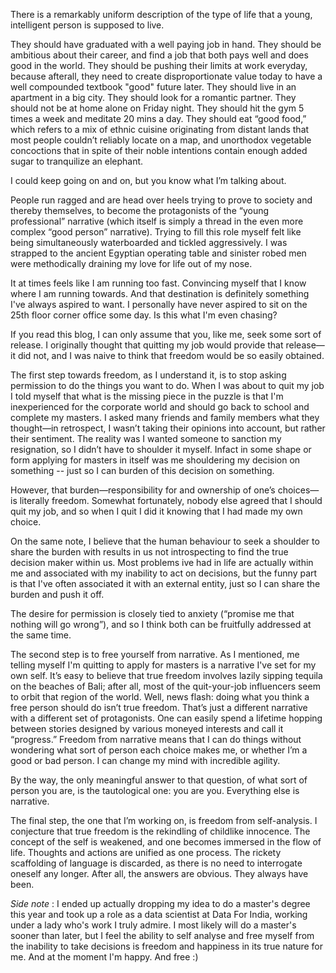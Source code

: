 There is a remarkably uniform description of the type of life that a young, intelligent person is supposed to live.

They should have graduated with a well paying job in hand. They should be ambitious about their career, and find a job that both pays well and does good in the world. They should be pushing their limits at work everyday, because afterall, they need to create disproportionate value today to have a well compounded textbook "good" future later. They should live in an apartment in a big city. They should look for a romantic partner.  They should not be at home alone on Friday night. They should hit the gym 5 times a week and meditate 20 mins a day. They should eat “good food,” which refers to a mix of ethnic cuisine originating from distant lands that most people couldn’t reliably locate on a map, and unorthodox vegetable concoctions that in spite of their noble intentions contain enough added sugar to tranquilize an elephant.

I could keep going on and on, but you know what I’m talking about.

People run ragged and are head over heels trying to prove to society and thereby themselves, to become the protagonists of the “young professional” narrative (which itself is simply a thread in the even more complex “good person” narrative). Trying to fill this role myself felt like being simultaneously waterboarded and tickled aggressively. I was strapped to the ancient Egyptian operating table and sinister robed men were methodically draining my love for life out of my nose.

It at times feels like I am running too fast. Convincing myself that I know where I am running towards. And that destination is definitely something I've always aspired to want. I personally have never aspired to sit on the 25th floor corner office some day. Is this what I'm even chasing?

If you read this blog, I can only assume that you, like me, seek some sort of release. I originally thought that quitting my job would provide that release—it did not, and I was naive to think that freedom would be so easily obtained.

The first step towards freedom, as I understand it, is to stop asking permission to do the things you want to do. When I was about to quit my job I told myself that what is the missing piece in the puzzle is that I'm inexperienced for the corporate world and should go back to school and complete my masters. I asked many friends and family members what they thought—in retrospect, I wasn’t taking their opinions into account, but rather their sentiment. The reality was I wanted someone to sanction my resignation, so I didn’t have to shoulder it myself. Infact in some shape or form applying for masters in itself was me shouldering my decision on something -- just so I can burden of this decision on something. 

However, that burden—responsibility for and ownership of one’s choices—is literally freedom. Somewhat fortunately, nobody else agreed that I should quit my job, and so when I quit I did it knowing that I had made my own choice.

On the same note, I believe that the human behaviour to seek a shoulder to share the burden with results in us not introspecting to find the true decision maker within us. Most problems ive had in life are actually within me and associated with my inability to act on decisions, but the funny part is that I've often associated it with an external entity, just so I can share the burden and push it off. 

The desire for permission is closely tied to anxiety (“promise me that nothing will go wrong”), and so I think both can be fruitfully addressed at the same time.

The second step is to free yourself from narrative. As I mentioned, me telling myself I'm quitting to apply for masters is a narrative I've set for my own self. It’s easy to believe that true freedom involves lazily sipping tequila on the beaches of Bali; after all, most of the quit-your-job influencers seem to orbit that region of the world. Well, news flash: doing what you think a free person should do isn’t true freedom. That’s just a different narrative with a different set of protagonists. One can easily spend a lifetime hopping between stories designed by various moneyed interests and call it “progress.” Freedom from narrative means that I can do things without wondering what sort of person each choice makes me, or whether I’m a good or bad person. I can change my mind with incredible agility.

By the way, the only meaningful answer to that question, of what sort of person you are, is the tautological one: you are you. Everything else is narrative.

The final step, the one that I’m working on, is freedom from self-analysis. I conjecture that true freedom is the rekindling of childlike innocence. The concept of the self is weakened, and one becomes immersed in the flow of life. Thoughts and actions are unified as one process. The rickety scaffolding of language is discarded, as there is no need to interrogate oneself any longer. After all, the answers are obvious. They always have been. 

*Side note* : I ended up actually dropping my idea to do a master's degree this year and took up a role as a data scientist at Data For India, working under a lady who's work I truly admire. I most likely will do a master's sooner than later, but I feel the ability to self analyse and free myself from the inability to take decisions is freedom and happiness in its true nature for me. And at the moment I'm happy. And free :) 